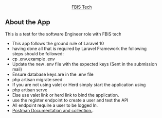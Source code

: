 <p align="center"><a href="https://fbistech.com" target="_blank">FBIS Tech</a></p>

## About the App

This is a test for the software Engineer role with FBIS tech

- This app follows the ground rule of Laravel 10
- having done all that is required by Laravel Framework the following steps should be followed: 
- cp .env.example .env 
- Update the new .env file with the expected keys (Sent in the submission mail)
- Ensure database keys are in the .env file
- php artisan migrate:seed
- If you are not using valet or Herd simply start the application using
- php artisan serve
- Else use valet link or herd link to bind the application.
- use the register endpoint to create a user and test the API
- All endpoint require a user to be logged In.
- [Postman Documentation and collection.](https://documenter.getpostman.com/view/12580278/2sAYBd7oPN).

